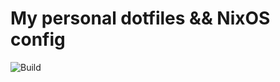 # My personal dotfiles && NixOS config

![Build](https://github.com/ayles/dotfiles/actions/workflows/build.yml/badge.svg)
